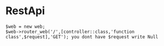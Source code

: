 # RestApi
    $web = new web;
    $web->router_web('/',[controller::class,'function class',$request],'GET'); you dont have $request write Null
